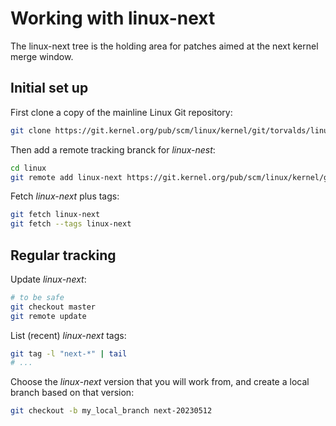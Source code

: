 # Working with linux-next

The linux-next tree is the holding area for patches aimed at the next kernel merge window.

## Initial set up

First clone a copy of the mainline Linux Git repository:
```bash
git clone https://git.kernel.org/pub/scm/linux/kernel/git/torvalds/linux.git
```

Then add a remote tracking branck for *linux-nest*:
```bash
cd linux
git remote add linux-next https://git.kernel.org/pub/scm/linux/kernel/git/next/linux-next.git
```

Fetch *linux-next* plus tags:
```bash
git fetch linux-next
git fetch --tags linux-next
```

## Regular tracking

Update *linux-next*:
```bash
# to be safe
git checkout master
git remote update
```

List (recent) *linux-next* tags:
```bash
git tag -l "next-*" | tail
# ...
```

Choose the *linux-next* version that you will work from, and create a local branch based on that version:
```bash
git checkout -b my_local_branch next-20230512
```
